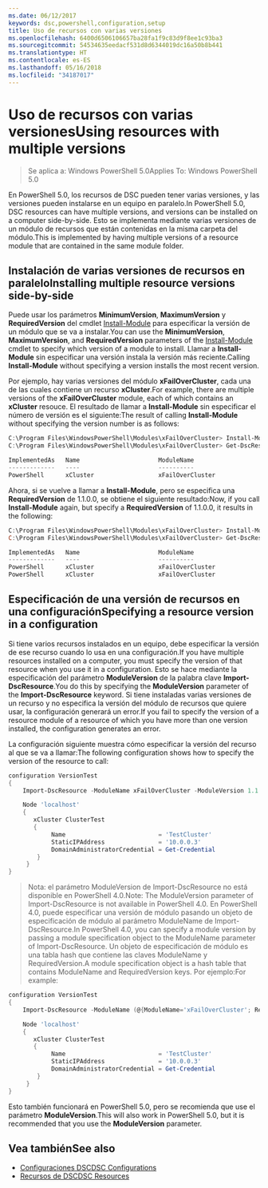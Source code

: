 ```yaml
---
ms.date: 06/12/2017
keywords: dsc,powershell,configuration,setup
title: Uso de recursos con varias versiones
ms.openlocfilehash: 6400d6506106657ba28fa1f9c83d9f8ee1c93ba3
ms.sourcegitcommit: 54534635eedacf531d8d6344019dc16a50b8b441
ms.translationtype: HT
ms.contentlocale: es-ES
ms.lasthandoff: 05/16/2018
ms.locfileid: "34187017"
---
```

# <a name="using-resources-with-multiple-versions"></a><span data-ttu-id="4d1c3-103">Uso de recursos con varias versiones</span><span class="sxs-lookup"><span data-stu-id="4d1c3-103">Using resources with multiple versions</span></span>

> <span data-ttu-id="4d1c3-104">Se aplica a: Windows PowerShell 5.0</span><span class="sxs-lookup"><span data-stu-id="4d1c3-104">Applies To: Windows PowerShell 5.0</span></span>

<span data-ttu-id="4d1c3-105">En PowerShell 5.0, los recursos de DSC pueden tener varias versiones, y las versiones pueden instalarse en un equipo en paralelo.</span><span class="sxs-lookup"><span data-stu-id="4d1c3-105">In PowerShell 5.0, DSC resources can have multiple versions, and versions can be installed on a computer side-by-side.</span></span> <span data-ttu-id="4d1c3-106">Esto se implementa mediante varias versiones de un módulo de recursos que están contenidas en la misma carpeta del módulo.</span><span class="sxs-lookup"><span data-stu-id="4d1c3-106">This is implemented by having multiple versions of a resource module that are contained in the same module folder.</span></span>

## <a name="installing-multiple-resource-versions-side-by-side"></a><span data-ttu-id="4d1c3-107">Instalación de varias versiones de recursos en paralelo</span><span class="sxs-lookup"><span data-stu-id="4d1c3-107">Installing multiple resource versions side-by-side</span></span>

<span data-ttu-id="4d1c3-108">Puede usar los parámetros **MinimumVersion**, **MaximumVersion** y **RequiredVersion** del cmdlet [Install-Module](https://technet.microsoft.com/library/dn807162.aspx) para especificar la versión de un módulo que se va a instalar.</span><span class="sxs-lookup"><span data-stu-id="4d1c3-108">You can use the **MinimumVersion**, **MaximumVersion**, and **RequiredVersion** parameters of the [Install-Module](https://technet.microsoft.com/library/dn807162.aspx) cmdlet to specify which version of a module to install.</span></span> <span data-ttu-id="4d1c3-109">Llamar a **Install-Module** sin especificar una versión instala la versión más reciente.</span><span class="sxs-lookup"><span data-stu-id="4d1c3-109">Calling **Install-Module** without specifying a version installs the most recent version.</span></span>

<span data-ttu-id="4d1c3-110">Por ejemplo, hay varias versiones del módulo **xFailOverCluster**, cada una de las cuales contiene un recurso **xCluster**.</span><span class="sxs-lookup"><span data-stu-id="4d1c3-110">For example, there are multiple versions of the **xFailOverCluster** module, each of which contains an **xCluster** resouce.</span></span> <span data-ttu-id="4d1c3-111">El resultado de llamar a **Install-Module** sin especificar el número de versión es el siguiente:</span><span class="sxs-lookup"><span data-stu-id="4d1c3-111">The result of calling **Install-Module** without specifying the version number is as follows:</span></span>

```powershell
C:\Program Files\WindowsPowerShell\Modules\xFailOverCluster> Install-Module xFailOverCluster
C:\Program Files\WindowsPowerShell\Modules\xFailOverCluster> Get-DscResource xCluster

ImplementedAs   Name                      ModuleName                     Version    Properties
-------------   ----                      ----------                     -------    ----------
PowerShell      xCluster                  xFailOverCluster               1.2.0.0    {DomainAdministratorCredential, ...
```

<span data-ttu-id="4d1c3-112">Ahora, si se vuelve a llamar a **Install-Module**, pero se especifica una **RequiredVersion** de 1.1.0.0, se obtiene el siguiente resultado:</span><span class="sxs-lookup"><span data-stu-id="4d1c3-112">Now, if you call **Install-Module** again, but specify a **RequiredVersion** of 1.1.0.0, it results in the following:</span></span>

```powershell
C:\Program Files\WindowsPowerShell\Modules\xFailOverCluster> Install-Module xFailOverCluster -RequiredVersion 1.1
C:\Program Files\WindowsPowerShell\Modules\xFailOverCluster> Get-DscResource xCluster

ImplementedAs   Name                      ModuleName                     Version    Properties
-------------   ----                      ----------                     -------    ----------
PowerShell      xCluster                  xFailOverCluster               1.1        {DomainAdministratorCredential, Name, ...
PowerShell      xCluster                  xFailOverCluster               1.2.0.0    {DomainAdministratorCredential, Name, ...
```

## <a name="specifying-a-resource-version-in-a-configuration"></a><span data-ttu-id="4d1c3-113">Especificación de una versión de recursos en una configuración</span><span class="sxs-lookup"><span data-stu-id="4d1c3-113">Specifying a resource version in a configuration</span></span>

<span data-ttu-id="4d1c3-114">Si tiene varios recursos instalados en un equipo, debe especificar la versión de ese recurso cuando lo usa en una configuración.</span><span class="sxs-lookup"><span data-stu-id="4d1c3-114">If you have multiple resources installed on a computer, you must specify the version of that resource when you use it in a configuration.</span></span> <span data-ttu-id="4d1c3-115">Esto se hace mediante la especificación del parámetro **ModuleVersion** de la palabra clave **Import-DscResource**.</span><span class="sxs-lookup"><span data-stu-id="4d1c3-115">You do this by specifying the **ModuleVersion** parameter of the **Import-DscResource** keyword.</span></span> <span data-ttu-id="4d1c3-116">Si tiene instaladas varias versiones de un recurso y no especifica la versión del módulo de recursos que quiere usar, la configuración generará un error.</span><span class="sxs-lookup"><span data-stu-id="4d1c3-116">If you fail to specify the version of a resource module of a resource of which you have more than one version installed, the configuration generates an error.</span></span>

<span data-ttu-id="4d1c3-117">La configuración siguiente muestra cómo especificar la versión del recurso al que se va a llamar:</span><span class="sxs-lookup"><span data-stu-id="4d1c3-117">The following configuration shows how to specify the version of the resource to call:</span></span>

```powershell
configuration VersionTest
{
    Import-DscResource -ModuleName xFailOverCluster -ModuleVersion 1.1

    Node 'localhost'
    {
       xCluster ClusterTest
       {
            Name                          = 'TestCluster'
            StaticIPAddress               = '10.0.0.3'
            DomainAdministratorCredential = Get-Credential
        }
     }
}
```

><span data-ttu-id="4d1c3-118">Nota: el parámetro ModuleVersion de Import-DscResource no está disponible en PowerShell 4.0.</span><span class="sxs-lookup"><span data-stu-id="4d1c3-118">Note: The ModuleVersion parameter of Import-DscResource is not available in PowerShell 4.0.</span></span> <span data-ttu-id="4d1c3-119">En PowerShell 4.0, puede especificar una versión de módulo pasando un objeto de especificación de módulo al parámetro ModuleName de Import-DscResource.</span><span class="sxs-lookup"><span data-stu-id="4d1c3-119">In PowerShell 4.0, you can specify a module version by passing a module specification object to the ModuleName parameter of Import-DscResource.</span></span> <span data-ttu-id="4d1c3-120">Un objeto de especificación de módulo es una tabla hash que contiene las claves ModuleName y RequiredVersion.</span><span class="sxs-lookup"><span data-stu-id="4d1c3-120">A module specification object is a hash table that contains ModuleName and RequiredVersion  keys.</span></span> <span data-ttu-id="4d1c3-121">Por ejemplo:</span><span class="sxs-lookup"><span data-stu-id="4d1c3-121">For example:</span></span>

```powershell
configuration VersionTest
{
    Import-DscResource -ModuleName (@{ModuleName='xFailOverCluster'; RequiredVersion='1.1'} )

    Node 'localhost'
    {
       xCluster ClusterTest
       {
            Name                          = 'TestCluster'
            StaticIPAddress               = '10.0.0.3'
            DomainAdministratorCredential = Get-Credential
        }
     }
}
```

<span data-ttu-id="4d1c3-122">Esto también funcionará en PowerShell 5.0, pero se recomienda que use el parámetro **ModuleVersion**.</span><span class="sxs-lookup"><span data-stu-id="4d1c3-122">This will also work in PowerShell 5.0, but it is recommended that you use the **ModuleVersion** parameter.</span></span>

## <a name="see-also"></a><span data-ttu-id="4d1c3-123">Vea también</span><span class="sxs-lookup"><span data-stu-id="4d1c3-123">See also</span></span>
* [<span data-ttu-id="4d1c3-124">Configuraciones DSC</span><span class="sxs-lookup"><span data-stu-id="4d1c3-124">DSC Configurations</span></span>](configurations.md)
* [<span data-ttu-id="4d1c3-125">Recursos de DSC</span><span class="sxs-lookup"><span data-stu-id="4d1c3-125">DSC Resources</span></span>](resources.md)